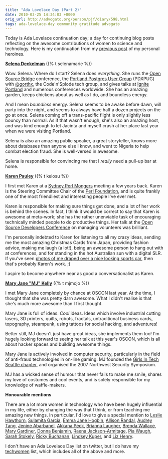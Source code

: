 ```yaml
---
title: "Ada Lovelace Day (Part 2)"
date: 2010-03-25 14:34:03 +0000
orig_url: http://advogato.org/person/pjf/diary/598.html
tags: ada-lovelace-day community gratitude advogato
---
```


Today is Ada Lovelace continuation day; a day for continuing blog posts
reflecting on the awesome contributions of women to science and technology.
Here is my continuation from my
[previous post](/advogato/2010/03/24/ada-lovelace-day--part-1-.html)
of my personal heroines.

<!--more-->

**[Selena Deckelman](http://chesnok.com/)**  ({% t selenamarie %})

Wow. Selena. Where do I start?  Selena does *everything*.  She runs the <a href="http://opensourcebridge.org/">Open Source Bridge</a> conference, the <a href="http://pugs.postgresql.org/pdx">Portland Postgres User Group</a> (PDXPUG) with <a href="http://twitter.com/gorthx">@gorthx</a>, the Code'n'Splode tech group, and gives talks at <a href="http://www.igniteportland.com/">Ignite Portland</a> and numerous conferences worldwide.  She has an amazing garden, keeps chickens about as well as I do, and boundless energy.

And I mean *boundless* energy.  Selena seems to be awake before dawn, will party into the night, and seems to always have half a dozen projects on the go at once.  Selena coming off a trans-pacific flight is only slightly less bouncy than normal.  As if that wasn't enough, she's also an amazing host, and was kind enough to let Jacinta and myself crash at her place last year when we were visiting Portland.

Selena is also an amazing public speaker, a great storyteller, knows more about databases than anyone else I know, and went to Nigeria to help combat election fraud.  She is well-versed in awesome.

Selena is responsible for convincing me that I *really* need a pull-up bar at home.

**[Karen Pauley](http://martian.org/karen/)** ({% t keiosu %})

I first met Karen at a <a href="http://sydney.pm.org/">Sydney Perl Mongers</a> meeting a few years back.  Karen is the Steering Committee Chair of the <a href="http://www.perlfoundation.org/">Perl Foundation</a>, and is quite frankly one of the most friendliest and interesting people I've ever met.

Karen is responsible for making sure things get done, and a lot of her work is behind the scenes.  In fact, I think it would be correct to say that Karen is awesome at meta-work; she has the rather unenviable task of encouraging technically minded people to do productive things.  Her talk at the <a href="http://www.osdc.com.au/">Open Source Developers Conference</a> on managing volunteers was brilliant.

I'm personally indebted to Karen for listening to all my crazy ideas, sending me the most amazing Christmas Cards from Japan, providing fashion advice, making me laugh (a lot!), being an awesome person to hang out with at conferences, and for standing in the hot Australian sun with a digital SLR.  If you've seen <a href="http://www.flickr.com/photos/keiosu/sets/72157622897942910/">photos of me draped over a nice looking sports car</a>, then that's probably Karen's work. ;)

I aspire to become anywhere near as good a conversationalist as Karen.

**[Mary Jane "MJ" Kelly](http://twitter.com/mjmojo)** ({% t mjmojo %})

I met Mary Jane completely by chance at OSCON last year.  At the time, I
thought that she was pretty darn awesome.  What I didn't realise is that she's
much more awesome than I first thought.

Mary Jane is full of ideas.  *Cool* ideas.  Ideas which involve industrial
cutting lasers, 3D printers, quilts, robots, fractals, untraditional business
cards, topography, steampunk, using tattoos for social hacking, and adventures!

Better still, MJ doesn't just have great ideas, she implements them too!  I'm
hugely looking forward to seeing her talk at this year's OSCON, which is all
about hacker spaces and building awesome things.

Mary Jane is actively involved in computer security, particularly in the field of anti-fraud technologies in on-line gaming.  MJ founded the <a href="http://girlsintech.net/category/seattle/">Girls In Tech Seattle chapter</a>, and organised the 2007 Northwest Security Symposium.

MJ has a wicked sense of humour that never fails to make me smile, shares my love of costumes and cool events, and is solely responsible for my knowledge of waffle-makers.


**Honourable mentions**

There are a lot more women in technology who have been hugely influential in my life, either by changing the way that I think, or from teaching me amazing new things.  In particular, I'd love to give a special mention to <a href="http://twitter.com/lhawthorn">Leslie Hawthorn</a>, <a href="http://twitter.com/sulagarcia">Sulamita Garcia</a>, <a href="http://twitter.com/emmajanedotnet">Emma Jane Hogbin</a>, <a href="http://twitter.com/allisonrandal">Allison Randal</a>, <a href="http://twitter.com/audreyt">Audrey Tang</a>, <a href="http://twitter.com/justjenine">Jenine Abarbanel</a>, <a href="http://twitter.com/akkakk">Akkana Peck</a>, <a href="http://identi.ca/pfctdayelise">Brianna Laugher</a>, <a href="http://twitter.com/br3nda">Brenda Wallace</a>, <a href="http://twitter.com/puzzlement">Mary Gardiner</a>, <a href="http://twitter.com/kattekrab">Donna Benjamin</a>, <a href="http://twitter.com/raena">Raena Jackson-Armitage</a>, <a href="http://twitter.com/piawaugh">Pia Waugh</a>, <a href="http://twitter.com/stokely">Sarah Stokely</a>, <a href="http://twitter.com/rickybuchanan">Ricky Buchanan</a>, <a href="http://twitter.com/lindsey">Lindsey Kuper</a>, and <a href="http://twitter.com/lizhenry">Liz Henry</a>.

I don't have an Ada Lovelace Day list on twitter, but I do have my <a href="http://twitter.com/pjf/techwomen">techwomen</a> list, which includes all of the above and more.
